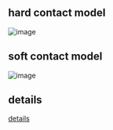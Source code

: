 ## hard contact model
![image](https://user-images.githubusercontent.com/39910677/132688966-b7aac6e2-cc0f-4e5b-bd00-bfcdb36e1f96.png)

## soft contact model
![image](https://user-images.githubusercontent.com/39910677/132689021-425afe54-7fe3-49d1-b149-5918e3a58033.png)

## details
[details](https://docs.google.com/presentation/d/1_Xi7M557dNGK1P0YQiU9V97787Y_6n2OO6H94lCrQPs/edit?usp=sharing)
